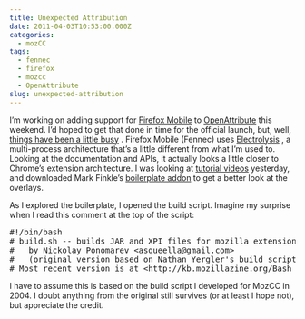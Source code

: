 ```yaml
---
title: Unexpected Attribution
date: 2011-04-03T10:53:00.000Z
categories:
  - mozCC
tags:
  - fennec
  - firefox
  - mozcc
  - OpenAttribute
slug: unexpected-attribution
---
```

I’m working on adding support for [Firefox Mobile][1]  to [OpenAttribute][2]  this weekend. I’d hoped to get that done in time for the official launch, but, well, [things have been a little busy][3] . Firefox Mobile (Fennec) uses [Electrolysis][4] , a multi-process architecture that’s a little different from what I’m used to. Looking at the documentation and APIs, it actually looks a little closer to Chrome’s extension architecture. I was looking at [tutorial videos][5]  yesterday, and downloaded Mark Finkle’s [boilerplate addon][6]  to get a better look at the overlays.

As I explored the boilerplate, I opened the build script. Imagine my surprise when I read this comment at the top of the script:

<pre class="literal-block">#!/bin/bash
# build.sh -- builds JAR and XPI files for mozilla extensions
#   by Nickolay Ponomarev &lt;asqueella&#64;gmail.com&gt;
#   (original version based on Nathan Yergler's build script)
# Most recent version is at &lt;http://kb.mozillazine.org/Bash_build_script&gt;``
</pre>

I have to assume this is based on the build script I developed for MozCC in 2004. I doubt anything from the original still survives (or at least I hope not), but appreciate the credit.



 [1]: https://www.mozilla.com/en-US/mobile/
 [2]: http://openattribute.com/
 [3]: https://identi.ca/notice/68556261
 [4]: https://wiki.mozilla.org/Mobile/Fennec/Extensions/Electrolysis
 [5]: https://people.mozilla.com/~mfinkle/tutorials/
 [6]: https://people.mozilla.com/~mfinkle/tutorials/blank-addon.zip
